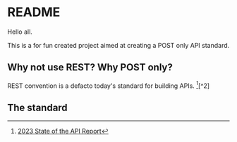 # README

Hello all.

This is a for fun created project aimed at creating a POST only API standard.

## Why not use REST? Why POST only?

REST convention is a defacto today's standard for building APIs. [^1][^2]

## The standard

[^1]: [2023 State of the API Report](https://www.postman.com/state-of-api/api-technologies/#:~:text=While%20REST%20remains%20the%20most,and%2092%25%20the%20year%20prior.)
